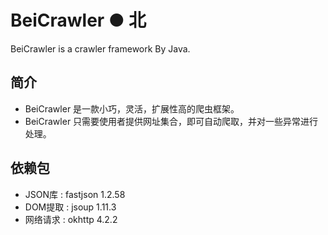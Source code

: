 # BeiCrawler ● 北
BeiCrawler is a crawler framework By Java.

## 简介
* BeiCrawler 是一款小巧，灵活，扩展性高的爬虫框架。
* BeiCrawler 只需要使用者提供网址集合，即可自动爬取，并对一些异常进行处理。


## 依赖包
* JSON库 : fastjson 1.2.58
* DOM提取 : jsoup 1.11.3
* 网络请求 : okhttp 4.2.2